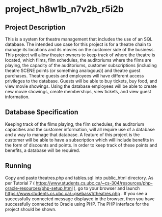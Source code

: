 # project_h8w1b_n7v2b_r5i2b
## Project Description
This is a system for theatre management that includes the use of an SQL database. The intended use case for this project is for a theatre chain to manage its locations and its movies on the customer side of the business. This project will allow theater owners to keep track of where the theatre is located, which films, film schedules, the auditoriums where the films are playing, the capacity of the auditoriums, customer subscriptions (including theatre SCENE points (or something analogous)) and theatre guest purchases.
Theatre guests and employees will have different access privileges to the database. Guests will be able to buy tickets, buy food, and view movie showings. Using the database employees will be able to create new movie showings, create memberships, view tickets, and view guest information.

## Database Specification
Keeping track of the films playing, the film schedules, the auditorium capacities and the customer information, will all require use of a database and a way to manage that database. A feature of this project is the customer will be able to have a subscription which will include benefits in the form of discounts and points. In order to keep track of these points and benefits, a database will be required.

## Running
Copy and paste theatres.php and tables.sql into public_html directory. As per Tutorial 7 ( https://www.students.cs.ubc.ca/~cs-304/resources/php-oracle-resources/php-setup.html ), 
go to your browser and launch https://www.students.cs.ubc.ca/~gsebass1/theatres.php . If you see a successfully connected message displayed in the browser, then you have successfully connected to Oracle using PHP. The PHP interface for the project should be shown. 
